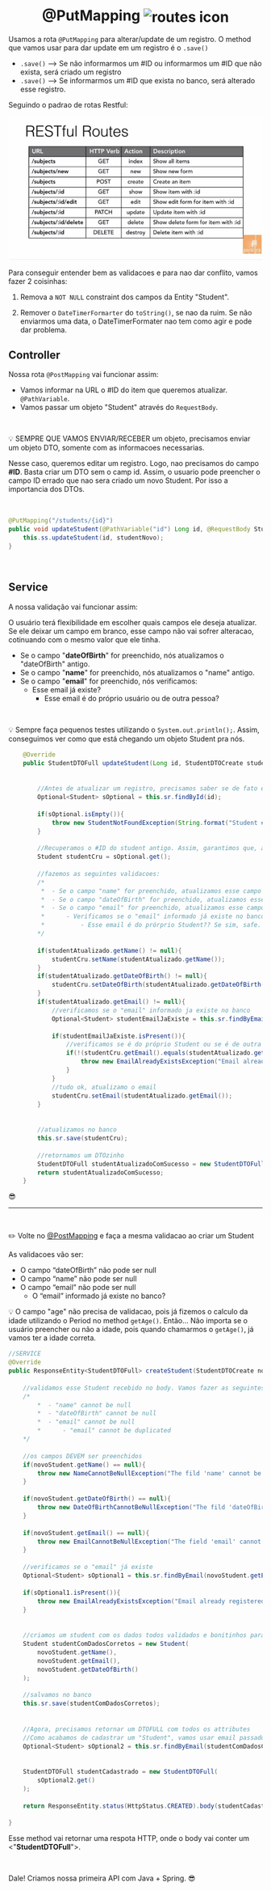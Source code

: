 <h1 align="center">
    @PutMapping
    <img src="https://cdn2.iconfinder.com/data/icons/top-search/128/_refresh_load_loading_sync_arrow_reload_restart-256.png" alt="routes icon" width="80px" align="center">
</h1>


Usamos a rota `@PutMapping` para alterar/update de um registro. O method que vamos usar para dar update em um registro é o `.save()`

- `.save()` --> Se não informarmos um #ID ou informarmos um #ID que não exista, será criado um registro
- `.save()` --> Se informarmos um #ID que exista no banco, será alterado esse registro.


Seguindo o padrao de rotas Restful:


<img src="../imgs/restFull_routes.jpg" alt="restful routes image" width="550px">


<br>

Para conseguir entender bem as validacoes e para nao dar conflito, vamos fazer 2 coisinhas:

1. Remova a `NOT NULL` constraint dos campos da Entity "Student".

2. Remover o `DateTimerFormarter` do `toString()`,  se nao da ruim. Se não enviarmos uma data, o DateTimerFormater nao tem como agir e pode dar problema.


## Controller

Nossa rota `@PostMapping` vai funcionar assim:

- Vamos informar na URL o #ID do item que queremos atualizar. `@PathVariable`.
- Vamos passar um objeto "Student" através do `RequestBody`.



<br>

💡 SEMPRE QUE VAMOS ENVIAR/RECEBER um objeto, precisamos enviar um objeto DTO, somente com as informacoes necessarias.

Nesse caso, queremos editar um registro. Logo, nao precisamos do campo **#ID**. Basta criar um DTO sem o camp id. Assim, o usuario pode preencher o campo ID errado que nao sera criado um novo Student. Por isso a importancia dos DTOs.

<br>

```java
@PutMapping("/students/{id}")
public void updateStudent(@PathVariable("id") Long id, @RequestBody Student studentNovo){
    this.ss.updateStudent(id, studentNovo);
}
```


<br>

## Service

A nossa validação vai funcionar assim:

O usuário terá flexibilidade em escolher quais campos ele deseja atualizar. Se ele deixar um campo em branco, esse campo não vai sofrer alteracao, cotinuando com o mesmo valor que ele tinha.


- Se o campo "**dateOfBirth**" for preenchido, nós atualizamos o "dateOfBirth" antigo.
- Se o campo "**name**" for preenchido, nós atualizamos o "name" antigo.
- Se o campo "**email**" for preenchido, nós verificamos:
    - Esse email já existe?
        - Esse email é do próprio usuário ou de outra pessoa?


<br>

💡 Sempre faça pequenos testes utilizando o `System.out.println();`. Assim, conseguimos ver como que está chegando um objeto Student pra nós.

```java
    @Override
    public StudentDTOFull updateStudent(Long id, StudentDTOCreate studentAtualizado) {
        
        
        //Antes de atualizar um registro, precisamos saber se de fato existe um registro com o #ID informado
        Optional<Student> sOptional = this.sr.findById(id);

        if(sOptional.isEmpty()){
            throw new StudentNotFoundException(String.format("Student #%d doesn't exists", id));
        }

        //Recuperamos o #ID do student antigo. Assim, garantimos que, ao usar o .save(), vamos apenas alterar o registro e nao criar um novo
        Student studentCru = sOptional.get();

        //fazemos as seguintes validacoes:
        /*
         *  - Se o campo "name" for preenchido, atualizamos esse campo
         *  - Se o campo "dateOfBirth" for preenchido, atualizamos esse campo
         *  - Se o campo "email" for preenchido, atualizamos esse campo
         *      - Verificamos se o "email" informado já existe no banco
         *          - Esse email é do prórprio Student?? Se sim, safe.
        */

        if(studentAtualizado.getName() != null){
            studentCru.setName(studentAtualizado.getName());
        }
        if(studentAtualizado.getDateOfBirth() != null){
            studentCru.setDateOfBirth(studentAtualizado.getDateOfBirth());
        }
        if(studentAtualizado.getEmail() != null){
            //verificamos se o "email" informado ja existe no banco
            Optional<Student> studentEmailJaExiste = this.sr.findByEmail(studentAtualizado.getEmail());

            if(studentEmailJaExiste.isPresent()){
                //verificamos se é do próprio Student ou se é de outra pessoa
                if(!(studentCru.getEmail().equals(studentAtualizado.getEmail()))){
                    throw new EmailAlreadyExistsException("Email already registered. Please, choose another one.");
                }
            }
            //tudo ok, atualizamo o email
            studentCru.setEmail(studentAtualizado.getEmail());
        }


        //atualizamos no banco
        this.sr.save(studentCru);

        //retornamos um DTOzinho
        StudentDTOFull studentAtualizadoComSucesso = new StudentDTOFull(studentCru);
        return studentAtualizadoComSucesso;
    }
```
😎


<hr>
<br>

✏️ Volte no [@PostMapping](./9.@PostMapping.md) e faça a mesma validacao ao criar um Student

As validacoes vão ser:

- O campo “dateOfBirth” não pode ser null
- O campo “name” não pode ser null
- O campo “email” não pode ser null
    - O “email” informado já existe no banco?


💡 O campo "age" não precisa de validacao, pois já fizemos o calculo da idade utilizando o Period no method `getAge()`. Então... Não importa se o usuário preencher ou não a idade, pois quando chamarmos o `getAge()`, já vamos ter a idade correta.

```java
//SERVICE
@Override
public ResponseEntity<StudentDTOFull> createStudent(StudentDTOCreate novoStudent) {
    
    //validamos esse Student recebido no body. Vamos fazer as seguintes validacoes:
    /*
        *  - "name" cannot be null
        *  - "dateOfBirth" cannot be null
        *  - "email" cannot be null
        *      - "email" cannot be duplicated
    */

    //os campos DEVEM ser preenchidos
    if(novoStudent.getName() == null){
        throw new NameCannotBeNullException("The fild 'name' cannot be empty");
    }

    if(novoStudent.getDateOfBirth() == null){
        throw new DateOfBirthCannotBeNullException("The fild 'dateOfBirth' cannot be empty");
    }

    if(novoStudent.getEmail() == null){
        throw new EmailCannotBeNullException("The field 'email' cannot be null");
    }

    //verificamos se o "email" já existe
    Optional<Student> sOptional1 = this.sr.findByEmail(novoStudent.getEmail());
    
    if(sOptional1.isPresent()){
        throw new EmailAlreadyExistsException("Email already registered. Please, choose another one.");
    }


    //criamos um student com os dados todos validados e bonitinhos para salvar no banco
    Student studentComDadosCorretos = new Student(
        novoStudent.getName(),
        novoStudent.getEmail(),
        novoStudent.getDateOfBirth()
    );

    //salvamos no banco
    this.sr.save(studentComDadosCorretos);


    //Agora, precisamos retornar um DTOFULL com todos os attributes
    //Como acabamos de cadastrar um "Student", vamos usar email passado, já que ele é ÚNICO, para pegar essas informacoes
    Optional<Student> sOptional2 = this.sr.findByEmail(studentComDadosCorretos.getEmail());

    
    StudentDTOFull studentCadastrado = new StudentDTOFull(
        sOptional2.get()
    );

    return ResponseEntity.status(HttpStatus.CREATED).body(studentCadastrado);

}
```
Esse method vai retornar uma respota HTTP, onde o body vai conter um <"**StudentDTOFull**">.

<br>

Dale! Criamos nossa primeira API com Java + Spring. 😎